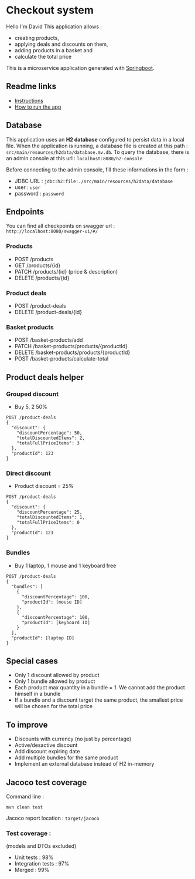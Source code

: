 # Checkout system
Hello I'm David
This application allows :
- creating products,
- applying deals and discounts on them,
- adding products in a basket and
- calculate the total price

This is a microservice application generated with [Springboot](https://github.com/spring-guides/gs-spring-boot).

## Readme links

- [Instructions](README-TASK.md)
- [How to run the app](README-RUN.md)

## Database

This application uses an **H2 database** configured to persist data in a local file.
When the application is running, a database file is created at this path : `src/main/resources/h2data/database.mv.db`.
To query the database, there is an admin console at this url : `localhost:8080/h2-console`
  
Before connecting to the admin console, fill these informations in the form :
- JDBC URL : `jdbc:h2:file:./src/main/resources/h2data/database`
- user : `user`
- password : `password`

## Endpoints

You can find all checkpoints on swagger url : `http://localhost:8080/swagger-ui/#/`

### Products
- POST /products
- GET /products/{id}
- PATCH /products/{id} (price & description)
- DELETE /products/{id}

### Product deals
- POST /product-deals
- DELETE /product-deals/{id}

### Basket products
- POST /basket-products/add
- PATCH /basket-products/products/{productId}
- DELETE /basket-products/products/{productId}
- POST /basket-products/calculate-total

## Product deals helper
### Grouped discount
- Buy 5, 2 50%
```
POST /product-deals
{
  "discount": {
    "discountPercentage": 50,
    "totalDiscountedItems": 2,
    "totalFullPriceItems": 3
  },
  "productId": 123
}
```
### Direct discount
- Product discount = 25%
```
POST /product-deals
{
  "discount": {
    "discountPercentage": 25,
    "totalDiscountedItems": 1,
    "totalFullPriceItems": 0
  },
  "productId": 123
}
```
### Bundles
- Buy 1 laptop, 1 mouse and 1 keyboard free
```
POST /product-deals
{
  "bundles": [
    {
      "discountPercentage": 100,
      "productId": [mouse ID]
    },
    {
      "discountPercentage": 100,
      "productId": [keyboard ID]
    }
  ],
  "productId": [laptop ID]
}
```

## Special cases
- Only 1 discount allowed by product
- Only 1 bundle allowed by product
- Each product max quantity in a bundle = 1. We cannot add the product himself in a bundle
- If a bundle and a discount target the same product, the smallest price will be chosen for the total price

## To improve
- Discounts with currency (no just by percentage)
- Active/desactive discount
- Add discount expiring date
- Add multiple bundles for the same product
- Implement an external database instead of H2 in-memory

## Jacoco test coverage
Command line :
```
mvn clean test
```
Jacoco report location :  `target/jacoco`

### Test coverage :
(models and DTOs excluded)
- Unit tests : 98%
- Integration tests : 97%
- Merged : 99%

